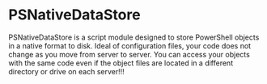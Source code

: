 # PSNativeDataStore
PSNativeDataStore is a script module designed to store PowerShell objects in a native format to disk.  Ideal of configuration files, your code does not change as you move from server to server.  You can access your objects with the same code even if the object files are located in a different directory or drive on each server!!!


